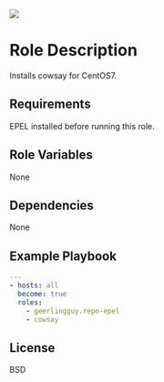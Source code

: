 [![](https://github.com/ansible-roles-matsumura/cowsay/workflows/Build/badge.svg)](https://github.com/ansible-roles-matsumura/cowsay/actions)

Role Description
=========

Installs cowsay for CentOS7.

Requirements
------------

EPEL installed before running this role.

Role Variables
--------------

None

Dependencies
------------

None

Example Playbook
----------------

```YAML
---
- hosts: all
  become: true
  roles:
    - geerlingguy.repo-epel
    - cowsay
```

License
-------

BSD
